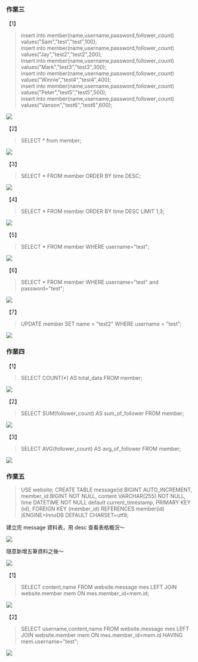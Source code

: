 ### 作業三
【1】
>insert into member(name,username,password,follower_count) values("Sam","test","test",100); <br/>
>insert into member(name,username,password,follower_count) values("Jay","test2","test2",200); <br/>
>insert into member(name,username,password,follower_count) values("Mark","test3","test3",300); <br/>
>insert into member(name,username,password,follower_count) values("Winnie","test4","test4",400); <br/>
>insert into member(name,username,password,follower_count) values("Peter","test5","test5",500); <br/>
>insert into member(name,username,password,follower_count) values("Vanson","test6","test6",600);

![](https://i.imgur.com/Rn7P7oY.png)


【2】

>SELECT * from member;

![](https://i.imgur.com/cQeGiYm.png)


【3】
>SELECT *
>FROM member
>ORDER BY time DESC;

![](https://i.imgur.com/r05mXZJ.png)


【4】
>SELECT *
>FROM member
>ORDER BY time DESC
>LIMIT 1,3;

![](https://i.imgur.com/zJQrYFf.png)


【5】
>SELECT *
>FROM member
>WHERE username="test";

![](https://i.imgur.com/O5EUhtw.png)


【6】
>SELECT *
>FROM member
>WHERE username="test" and password="test";

![](https://i.imgur.com/OibkmHz.png)


【7】
>UPDATE member
>SET name = "test2"
>WHERE username = "test";

![](https://i.imgur.com/o7VNVoy.png)


### 作業四
【1】
>SELECT COUNT(*) AS total_data
>FROM member;

![](https://i.imgur.com/ox53X5a.png)


【2】
>SELECT SUM(follower_count) AS sum_of_follower
>FROM member;

![](https://i.imgur.com/r4n5Zp3.png)


【3】
>SELECT AVG(follower_count) AS avg_of_follower
>FROM member;

![](https://i.imgur.com/ATzYhpw.png)


### 作業五
>USE website;
>CREATE TABLE message(id BIGINT AUTO_INCREMENT,
>	member_id BIGINT NOT NULL,
>	content VARCHAR(255) NOT NULL,
>    time DATETIME NOT NULL default current_timestamp,
>    PRIMARY KEY (id),
>    FOREIGN KEY (member_id) REFERENCES member(id)
>)ENGINE=InnoDB DEFAULT CHARSET=utf8;

建立完 message 資料表，用 desc 查看表格概況～

![](https://i.imgur.com/Xr5BXHa.png)

隨意新增五筆資料之後～

![](https://i.imgur.com/KQx0PSX.png)


【1】
>SELECT content,name
>FROM website.message mes LEFT JOIN website.member mem
>ON mes.member_id=mem.id;

![](https://i.imgur.com/cnFLBNw.png)


【2】
>SELECT username,content,name
>FROM website.message mes LEFT JOIN website.member mem
>ON mes.member_id=mem.id
>HAVING mem.username="test";

![](https://i.imgur.com/FNOS9o8.png)
